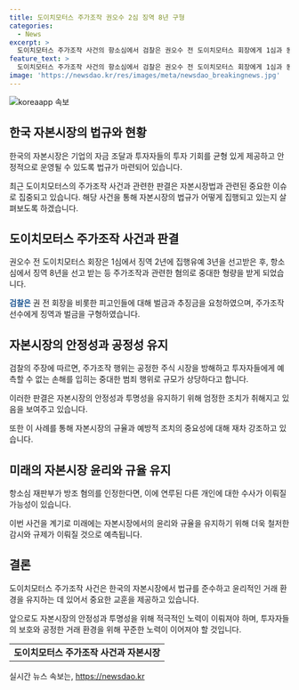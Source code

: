 ```yaml
---
title: 도이치모터스 주가조작 권오수 2심 징역 8년 구형
categories:
  - News
excerpt: >
  도이치모터스 주가조작 사건의 항소심에서 검찰은 권오수 전 도이치모터스 회장에게 1심과 동일한 징역 8년을 요청하고 있으며, 다른 피고인들에게도 유사한 구형량을 요청했다. 검찰은 주가조작으로 인한 공정한 주식 가격 형성 방해가 심각한 범죄 행위라고 강조하며, 김 여사에 대한 수사 가능성도 제기되고 있다. 또한, 권 전 회장의 주가조작 사건의 전주로 알려진 손씨의 방조 혐의를 통해 김 여사에 대한 수사 가능성이 높아졌다고 전해졌다.
feature_text: >
  도이치모터스 주가조작 사건의 항소심에서 검찰은 권오수 전 도이치모터스 회장에게 1심과 동일한 징역 8년을 요청하고 있으며, 다른 피고인들에게도 유사한 구형량을 요청했다. 검찰은 주가조작으로 인한 공정한 주식 가격 형성 방해가 심각한 범죄 행위라고 강조하며, 김 여사에 대한 수사 가능성도 제기되고 있다. 또한, 권 전 회장의 주가조작 사건의 전주로 알려진 손씨의 방조 혐의를 통해 김 여사에 대한 수사 가능성이 높아졌다고 전해졌다.
image: 'https://newsdao.kr/res/images/meta/newsdao_breakingnews.jpg'
---
```


<p><img src="https://newsdao.kr/res/images/meta/newsdao_breakingnews.jpg" alt="koreaapp 속보" /></p>

<h2 data-ke-size="size26">한국 자본시장의 법규와 현황</h2>

<p data-ke-size="size16">한국의 자본시장은 기업의 자금 조달과 투자자들의 투자 기회를 균형 있게 제공하고 안정적으로 운영될 수 있도록 법규가 마련되어 있습니다.</p>

<p data-ke-size="size16">최근 도이치모터스의 주가조작 사건과 관련한 판결은 자본시장법과 관련된 중요한 이슈로 집중되고 있습니다. 해당 사건을 통해 자본시장의 법규가 어떻게 집행되고 있는지 살펴보도록 하겠습니다.</p>

<h2 data-ke-size="size26">도이치모터스 주가조작 사건과 판결</h2>

<p data-ke-size="size16">권오수 전 도이치모터스 회장은 1심에서 징역 2년에 집행유예 3년을 선고받은 후, 항소심에서 징역 8년을 선고 받는 등 주가조작과 관련한 혐의로 중대한 형량을 받게 되었습니다.</p>

<p data-ke-size="size16"><b><span style="color: #1a5490;">검찰은</span></b> 권 전 회장을 비롯한 피고인들에 대해 벌금과 추징금을 요청하였으며, 주가조작 선수에게 징역과 벌금을 구형하였습니다.</p>

<h2 data-ke-size="size26">자본시장의 안정성과 공정성 유지</h2>

<p data-ke-size="size16">검찰의 주장에 따르면, 주가조작 행위는 공정한 주식 시장을 방해하고 투자자들에게 예측할 수 없는 손해를 입히는 중대한 범죄 행위로 규모가 상당하다고 합니다.</p>

<p data-ke-size="size16">이러한 판결은 자본시장의 안정성과 투명성을 유지하기 위해 엄정한 조치가 취해지고 있음을 보여주고 있습니다.</p>

<p data-ke-size="size16">또한 이 사례를 통해 자본시장의 규율과 예방적 조치의 중요성에 대해 재차 강조하고 있습니다.</p>

<h2 data-ke-size="size26">미래의 자본시장 윤리와 규율 유지</h2>

<p data-ke-size="size16">항소심 재판부가 방조 혐의를 인정한다면, 이에 연루된 다른 개인에 대한 수사가 이뤄질 가능성이 있습니다.</p>

<p data-ke-size="size16">이번 사건을 계기로 미래에는 자본시장에서의 윤리와 규율을 유지하기 위해 더욱 철저한 감시와 규제가 이뤄질 것으로 예측됩니다.</p>

<h2 data-ke-size="size26">결론</h2>

<p data-ke-size="size16">도이치모터스 주가조작 사건은 한국의 자본시장에서 법규를 준수하고 윤리적인 거래 환경을 유지하는 데 있어서 중요한 교훈을 제공하고 있습니다.</p>

<p data-ke-size="size16">앞으로도 자본시장의 안정성과 투명성을 위해 적극적인 노력이 이뤄져야 하며, 투자자들의 보호와 공정한 거래 환경을 위해 꾸준한 노력이 이어져야 할 것입니다.</p>

<table>
    <tbody>
        <tr>
            <td style="text-align: center; height: 17px;"><b>도이치모터스 주가조작 사건과 자본시장</b></td>
        </tr>
    </tbody>
</table>
실시간 뉴스 속보는, <a href="https://newsdao.kr" rel="dofollow">https://newsdao.kr</a>



